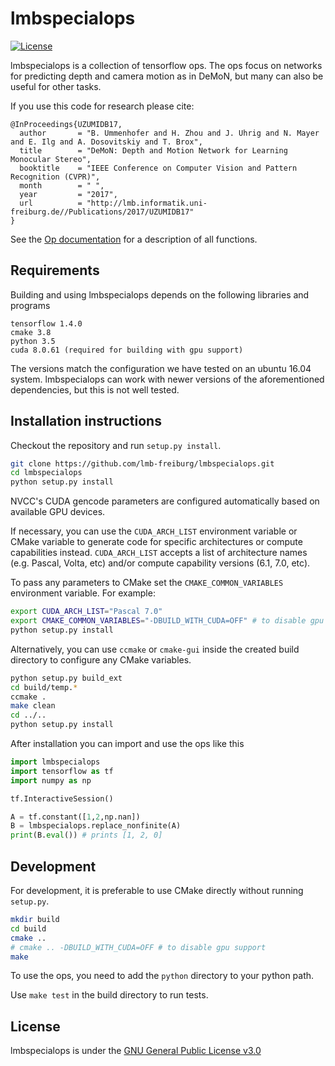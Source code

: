 # lmbspecialops

[![License](https://img.shields.io/badge/license-GPLv3-blue.svg)](LICENSE)

lmbspecialops is a collection of tensorflow ops.
The ops focus on networks for predicting depth and camera motion as in DeMoN, but many can also be useful for other tasks.

If you use this code for research please cite:
   
    @InProceedings{UZUMIDB17,
      author       = "B. Ummenhofer and H. Zhou and J. Uhrig and N. Mayer and E. Ilg and A. Dosovitskiy and T. Brox",
      title        = "DeMoN: Depth and Motion Network for Learning Monocular Stereo",
      booktitle    = "IEEE Conference on Computer Vision and Pattern Recognition (CVPR)",
      month        = " ",
      year         = "2017",
      url          = "http://lmb.informatik.uni-freiburg.de//Publications/2017/UZUMIDB17"
    }


See the [Op documentation](doc/lmbspecialops_doc.md) for a description of all functions.



## Requirements

Building and using lmbspecialops depends on the following libraries and programs

    tensorflow 1.4.0
    cmake 3.8
    python 3.5
    cuda 8.0.61 (required for building with gpu support)

The versions match the configuration we have tested on an ubuntu 16.04 system.
lmbspecialops can work with newer versions of the aforementioned dependencies, but this is not well tested.


## Installation instructions

Checkout the repository and run `setup.py install`.

```bash
git clone https://github.com/lmb-freiburg/lmbspecialops.git
cd lmbspecialops
python setup.py install
```

NVCC's CUDA gencode parameters are configured automatically based on available GPU devices.

If necessary, you can use the `CUDA_ARCH_LIST` environment variable or CMake variable to
generate code for specific architectures or compute capabilities instead.
`CUDA_ARCH_LIST` accepts a list of architecture names (e.g. Pascal, Volta, etc) and/or
compute capability versions (6.1, 7.0, etc).

To pass any parameters to CMake set the `CMAKE_COMMON_VARIABLES` environment variable. For example:

```bash
export CUDA_ARCH_LIST="Pascal 7.0"
export CMAKE_COMMON_VARIABLES="-DBUILD_WITH_CUDA=OFF" # to disable gpu support
python setup.py install
```

Alternatively, you can use `ccmake` or `cmake-gui` inside the created build directory
to configure any CMake variables.

```bash
python setup.py build_ext
cd build/temp.*
ccmake .
make clean
cd ../..
python setup.py install
```

After installation you can import and use the ops like this 

```python
import lmbspecialops
import tensorflow as tf
import numpy as np

tf.InteractiveSession()

A = tf.constant([1,2,np.nan])
B = lmbspecialops.replace_nonfinite(A)
print(B.eval()) # prints [1, 2, 0]
```

## Development

For development, it is preferable to use CMake directly without running `setup.py`.
```bash
mkdir build
cd build
cmake ..
# cmake .. -DBUILD_WITH_CUDA=OFF # to disable gpu support
make
```

To use the ops, you need to add the `python` directory to your python path.

Use `make test` in the build directory to run tests.

## License

lmbspecialops is under the [GNU General Public License v3.0](LICENSE.txt)

